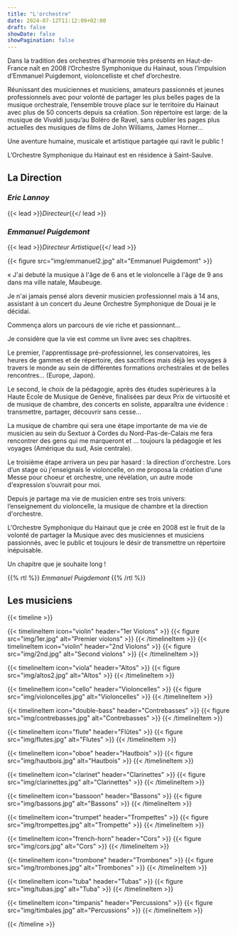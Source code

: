 ```yaml
---
title: "L'orchestre"
date: 2024-07-12T11:12:09+02:00
draft: false
showDate: false
showPagination: false
---
```


Dans la tradition des orchestres d’harmonie très
présents en Haut-de-France naît en 2008 l’Orchestre
Symphonique du Hainaut, sous l’impulsion d’Emmanuel
Puigdemont, violoncelliste et chef d’orchestre.  
  
Réunissant des musiciennes et musiciens, amateurs
passionnés et jeunes professionnels avec pour volonté
de partager les plus belles pages de la musique
orchestrale, l’ensemble trouve place sur le territoire du
Hainaut avec plus de 50 concerts depuis sa création.
Son répertoire est large: de la musique de Vivaldi
jusqu’au Boléro de Ravel, sans oublier les pages plus
actuelles des musiques de films de John Williams,
James Horner…

Une aventure humaine, musicale et artistique partagée
qui ravit le public !

L’Orchestre Symphonique du Hainaut est en résidence
à Saint-Saulve.

## **La Direction**
### *Eric Lannoy*
{{< lead >}}*Directeur*{{</ lead >}}

<!-- "<Insérer le cv>" -->

### *Emmanuel Puigdemont*
{{< lead >}}*Directeur Artistique*{{</ lead >}}


{{< figure
    src="img/emmanuel2.jpg"
    alt="Emmanuel Puigdemont"
    >}}

« J'ai debuté la musique à l'âge de 6 ans et le violoncelle à l'âge de 9 ans dans ma ville natale, Maubeuge.

Je n'ai jamais pensé alors devenir musicien professionnel mais à 14 ans, assistant à un concert du Jeune Orchestre Symphonique de Douai je le décidai.

Commença alors un parcours de vie riche et passionnant…

Je considère que la vie est comme un livre avec ses chapitres.

Le premier, l'apprentissage pré-professionnel, les conservatoires, les heures de gammes et de répertoire, des sacrifices mais déjà les voyages à travers le monde au sein de différentes formations orchestrales et de belles rencontres… (Europe, Japon).

Le second, le choix de la pédagogie, après des études supérieures à la Haute Ecole de Musique de Genève, finalisées par deux Prix de virtuosité et de musique de chambre, des concerts en soliste, apparaîtra une évidence : transmettre, partager, découvrir sans cesse…

La musique de chambre qui sera une étape importante de ma vie de musicien au sein du Sextuor à Cordes du Nord-Pas-de-Calais me fera rencontrer des gens qui me marqueront et … toujours la pédagogie et les voyages (Amérique du sud, Asie centrale).

Le troisième étape arrivera un peu par hasard : la direction d'orchestre. Lors d’un stage où j'enseignais le violoncelle, on me proposa la création d'une Messe pour choeur et orchestre, une révélation, un autre mode d'expression s’ouvrait pour moi.

Depuis je partage ma vie de musicien entre ses trois univers: l’enseignement du violoncelle, la musique de chambre et la direction d'orchestre.

L'Orchestre Symphonique du Hainaut que je crée en 2008 est le fruit de la volonté de partager la Musique avec des musiciennes et musiciens passionnés, avec le public et toujours le désir de transmettre un répertoire inépuisable.

Un chapitre que je souhaite long ! 

{{% rtl %}}
*Emmanuel Puigdemont*
{{% /rtl %}}

## Les musiciens


{{< timeline >}}

  {{< timelineItem icon="violin" header="1er Violons" >}}
    {{< figure
        src="img/1er.jpg"
        alt="Premier violons"
     >}}
  {{< /timelineItem >}}
  {{< timelineItem icon="violin" header="2nd Violons" >}}
    {{< figure
        src="img/2nd.jpg"
        alt="Second violons"
     >}}
  {{< /timelineItem >}}


  {{< timelineItem icon="viola" header="Altos" >}}
    {{< figure
        src="img/altos2.jpg"
        alt="Altos"
     >}}
  {{< /timelineItem >}}

  {{< timelineItem icon="cello" header="Violoncelles" >}}
    {{< figure
        src="img/violoncelles.jpg"
        alt="Violoncelles"
     >}}
  {{< /timelineItem >}}

  {{< timelineItem icon="double-bass" header="Contrebasses" >}}
    {{< figure
        src="img/contrebasses.jpg"
        alt="Contrebasses"
     >}}
  {{< /timelineItem >}}

  {{< timelineItem icon="flute" header="Flûtes" >}}
    {{< figure
        src="img/flutes.jpg"
        alt="Flutes"
     >}}
  {{< /timelineItem >}}

  {{< timelineItem icon="oboe" header="Hautbois" >}}
    {{< figure
        src="img/hautbois.jpg"
        alt="Hautbois"
     >}}
  {{< /timelineItem >}}

  {{< timelineItem icon="clarinet" header="Clarinettes" >}}
    {{< figure
        src="img/clarinettes.jpg"
        alt="Clarinettes"
     >}}
  {{< /timelineItem >}}

  {{< timelineItem icon="bassoon" header="Bassons" >}}
    {{< figure
        src="img/bassons.jpg"
        alt="Bassons"
     >}}
  {{< /timelineItem >}}

  {{< timelineItem icon="trumpet" header="Trompettes" >}}
    {{< figure
        src="img/trompettes.jpg"
        alt="Trompette"
     >}}
  {{< /timelineItem >}}

  {{< timelineItem icon="french-horn" header="Cors" >}}
    {{< figure
        src="img/cors.jpg"
        alt="Cors"
     >}}
  {{< /timelineItem >}}

  {{< timelineItem icon="trombone" header="Trombones" >}}
    {{< figure
        src="img/trombones.jpg"
        alt="Trombones"
     >}}
  {{< /timelineItem >}}

  {{< timelineItem icon="tuba" header="Tubas" >}}
    {{< figure
        src="img/tubas.jpg"
        alt="Tuba"
     >}}
  {{< /timelineItem >}}

  {{< timelineItem icon="timpanis" header="Percussions" >}}
    {{< figure
        src="img/timbales.jpg"
        alt="Percussions"
     >}}
  {{< /timelineItem >}}

{{< /timeline >}}
